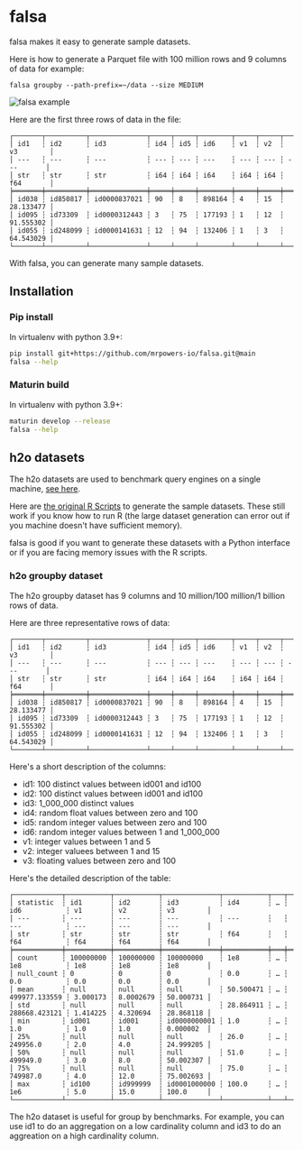 # falsa

falsa makes it easy to generate sample datasets.

Here is how to generate a Parquet file with 100 million rows and 9 columns of data for example:

```
falsa groupby --path-prefix=~/data --size MEDIUM
```

![falsa example](https://github.com/mrpowers-io/falsa/blob/main/images/falsa_example.png)

Here are the first three rows of data in the file:

```
┌───────┬──────────┬──────────────┬─────┬─────┬────────┬─────┬─────┬───────────┐
│ id1   ┆ id2      ┆ id3          ┆ id4 ┆ id5 ┆ id6    ┆ v1  ┆ v2  ┆ v3        │
│ ---   ┆ ---      ┆ ---          ┆ --- ┆ --- ┆ ---    ┆ --- ┆ --- ┆ ---       │
│ str   ┆ str      ┆ str          ┆ i64 ┆ i64 ┆ i64    ┆ i64 ┆ i64 ┆ f64       │
╞═══════╪══════════╪══════════════╪═════╪═════╪════════╪═════╪═════╪═══════════╡
│ id038 ┆ id850817 ┆ id0000837021 ┆ 90  ┆ 8   ┆ 898164 ┆ 4   ┆ 15  ┆ 28.133477 │
│ id095 ┆ id73309  ┆ id0000312443 ┆ 3   ┆ 75  ┆ 177193 ┆ 1   ┆ 12  ┆ 91.555302 │
│ id055 ┆ id248099 ┆ id0000141631 ┆ 12  ┆ 94  ┆ 132406 ┆ 1   ┆ 3   ┆ 64.543029 │
└───────┴──────────┴──────────────┴─────┴─────┴────────┴─────┴─────┴───────────┘
```

With falsa, you can generate many sample datasets.

## Installation

### Pip install

In virtualenv with python 3.9+:

```sh
pip install git+https://github.com/mrpowers-io/falsa.git@main
falsa --help
```

### Maturin build

In virtualenv with python 3.9+:

```sh
maturin develop --release
falsa --help
```

## h2o datasets

The h2o datasets are used to benchmark query engines on a single machine, [see here](https://duckdblabs.github.io/db-benchmark/).

Here are [the original R Scripts](https://github.com/duckdblabs/db-benchmark/tree/main/_data) to generate the sample datasets.  These still work if you know how to run R (the large dataset generation can error out if you machine doesn't have sufficient memory).

falsa is good if you want to generate these datasets with a Python interface or if you are facing memory issues with the R scripts.

### h2o groupby dataset

The h2o groupby dataset has 9 columns and 10 million/100 million/1 billion rows of data.

Here are three representative rows of data:

```
┌───────┬──────────┬──────────────┬─────┬─────┬────────┬─────┬─────┬───────────┐
│ id1   ┆ id2      ┆ id3          ┆ id4 ┆ id5 ┆ id6    ┆ v1  ┆ v2  ┆ v3        │
│ ---   ┆ ---      ┆ ---          ┆ --- ┆ --- ┆ ---    ┆ --- ┆ --- ┆ ---       │
│ str   ┆ str      ┆ str          ┆ i64 ┆ i64 ┆ i64    ┆ i64 ┆ i64 ┆ f64       │
╞═══════╪══════════╪══════════════╪═════╪═════╪════════╪═════╪═════╪═══════════╡
│ id038 ┆ id850817 ┆ id0000837021 ┆ 90  ┆ 8   ┆ 898164 ┆ 4   ┆ 15  ┆ 28.133477 │
│ id095 ┆ id73309  ┆ id0000312443 ┆ 3   ┆ 75  ┆ 177193 ┆ 1   ┆ 12  ┆ 91.555302 │
│ id055 ┆ id248099 ┆ id0000141631 ┆ 12  ┆ 94  ┆ 132406 ┆ 1   ┆ 3   ┆ 64.543029 │
└───────┴──────────┴──────────────┴─────┴─────┴────────┴─────┴─────┴───────────┘
```

Here's a short description of the columns:

* id1: 100 distinct values between id001 and id100
* id2: 100 distinct values between id001 and id100
* id3: 1_000_000 distinct values
* id4: random float values between zero and 100
* id5: random integer values between zero and 100
* id6: random integer values between 1 and 1_000_000
* v1: integer values between 1 and 5
* v2: integer valuees between 1 and 15
* v3: floating values between zero and 100

Here's the detailed description of the table:

```
┌────────────┬───────────┬───────────┬──────────────┬───────────┬───┬───────────────┬──────────┬───────────┬───────────┐
│ statistic  ┆ id1       ┆ id2       ┆ id3          ┆ id4       ┆ … ┆ id6           ┆ v1       ┆ v2        ┆ v3        │
│ ---        ┆ ---       ┆ ---       ┆ ---          ┆ ---       ┆   ┆ ---           ┆ ---      ┆ ---       ┆ ---       │
│ str        ┆ str       ┆ str       ┆ str          ┆ f64       ┆   ┆ f64           ┆ f64      ┆ f64       ┆ f64       │
╞════════════╪═══════════╪═══════════╪══════════════╪═══════════╪═══╪═══════════════╪══════════╪═══════════╪═══════════╡
│ count      ┆ 100000000 ┆ 100000000 ┆ 100000000    ┆ 1e8       ┆ … ┆ 1e8           ┆ 1e8      ┆ 1e8       ┆ 1e8       │
│ null_count ┆ 0         ┆ 0         ┆ 0            ┆ 0.0       ┆ … ┆ 0.0           ┆ 0.0      ┆ 0.0       ┆ 0.0       │
│ mean       ┆ null      ┆ null      ┆ null         ┆ 50.500471 ┆ … ┆ 499977.133559 ┆ 3.000173 ┆ 8.0002679 ┆ 50.000731 │
│ std        ┆ null      ┆ null      ┆ null         ┆ 28.864911 ┆ … ┆ 288668.423121 ┆ 1.414225 ┆ 4.320694  ┆ 28.868118 │
│ min        ┆ id001     ┆ id001     ┆ id0000000001 ┆ 1.0       ┆ … ┆ 1.0           ┆ 1.0      ┆ 1.0       ┆ 0.000002  │
│ 25%        ┆ null      ┆ null      ┆ null         ┆ 26.0      ┆ … ┆ 249956.0      ┆ 2.0      ┆ 4.0       ┆ 24.999205 │
│ 50%        ┆ null      ┆ null      ┆ null         ┆ 51.0      ┆ … ┆ 499949.0      ┆ 3.0      ┆ 8.0       ┆ 50.002307 │
│ 75%        ┆ null      ┆ null      ┆ null         ┆ 75.0      ┆ … ┆ 749987.0      ┆ 4.0      ┆ 12.0      ┆ 75.002693 │
│ max        ┆ id100     ┆ id999999  ┆ id0001000000 ┆ 100.0     ┆ … ┆ 1e6           ┆ 5.0      ┆ 15.0      ┆ 100.0     │
└────────────┴───────────┴───────────┴──────────────┴───────────┴───┴───────────────┴──────────┴───────────┴───────────┘
```

The h2o dataset is useful for group by benchmarks.  For example, you can use id1 to do an aggregation on a low cardinality column and id3 to do an aggreation on a high cardinality column.
